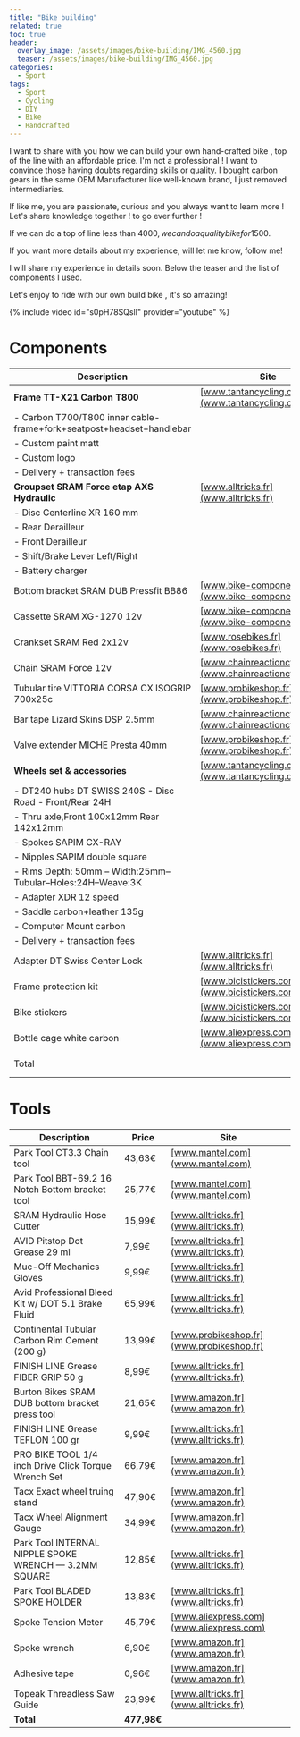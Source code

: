 ```yaml
---
title: "Bike building"
related: true
toc: true
header:
  overlay_image: /assets/images/bike-building/IMG_4560.jpg
  teaser: /assets/images/bike-building/IMG_4560.jpg
categories:
  - Sport
tags:
  - Sport
  - Cycling
  - DIY
  - Bike
  - Handcrafted
---
```


I want to share with you how we can build your own hand-crafted bike , top of the line with
an affordable price. I'm not a professional ! I want to convince those having doubts regarding skills or
quality. I bought carbon gears in the same OEM Manufacturer like well-known brand, I just removed intermediaries.

If like me, you are passionate, curious and you always want to learn more !
Let's share knowledge together ! to go ever further ! 

If we can do a top of line less than 4000$, we can do a quality bike for 1500$.

If you want more details about my experience, will let me know, follow me!

I will share my experience in details soon. Below the teaser and the list of components I used.

Let's enjoy to ride with our own build bike , it's so amazing!

{% include video id="s0pH78SQslI" provider="youtube" %}

# Components

| Description                                                          	| Site                                                       	| Unit price    	| QTY 	| Total         	|
|----------------------------------------------------------------------	|------------------------------------------------------------	|---------------	|-----	|---------------	|
| **Frame TT-X21 Carbon T800**                                         	| [www.tantancycling.com](www.tantancycling.com)             	|               	|     	| **788,00€**   	|
| - Carbon T700/T800 inner cable-frame+fork+seatpost+headset+handlebar 	|                                                            	| $579.00       	| 1   	|               	|
| - Custom paint matt                                                  	|                                                            	| $70.00        	| 1   	|               	|
| - Custom logo                                                        	|                                                            	| $50.00        	| 1   	|               	|
| - Delivery + transaction fees                                        	|                                                            	| $150+22.60€   	|     	|               	|
| **Groupset SRAM Force etap AXS Hydraulic**                           	| [www.alltricks.fr](www.alltricks.fr)                       	| 1169,99€      	| 1   	| **1169,99€**  	|
| - Disc Centerline XR 160 mm                                          	|                                                            	|               	|     	|               	|
| - Rear Derailleur                                                    	|                                                            	|               	|     	|               	|
| - Front Derailleur                                                   	|                                                            	|               	|     	|               	|
| - Shift/Brake Lever Left/Right                                       	|                                                            	|               	|     	|               	|
| - Battery charger                                                    	|                                                            	|               	|     	|               	|
| Bottom bracket SRAM DUB Pressfit BB86                                	| [www.bike-components.de](www.bike-components.de)           	| 29,23€        	| 1   	| 29,23€        	|
| Cassette SRAM XG-1270 12v                                            	| [www.bike-components.de](www.bike-components.de)           	| 140,17€       	| 1   	| 140,17€       	|
| Crankset SRAM Red 2x12v                                              	| [www.rosebikes.fr](www.rosebikes.fr)                       	| 462,86€       	| 1   	| 462,86€       	|
| Chain SRAM Force 12v                                                 	| [www.chainreactioncycles.com](www.chainreactioncycles.com) 	| 32,39€        	| 1   	| 32,39€        	|
| Tubular tire VITTORIA CORSA CX ISOGRIP 700x25c                       	| [www.probikeshop.fr](www.probikeshop.fr)                   	| 32,99€        	| 2   	| 65,98€        	|
| Bar tape Lizard Skins DSP 2.5mm                                      	| [www.chainreactioncycles.com](www.chainreactioncycles.com) 	| 18,59€        	| 1   	| 18,59€        	|
| Valve extender MICHE Presta 40mm                                     	| [www.probikeshop.fr](www.probikeshop.fr)                   	| 22,90€        	| 1   	| 22,90€        	|
| **Wheels set & accessories**                                         	| [www.tantancycling.com](www.tantancycling.com)             	|               	|     	| **787,00€**   	|
| - DT240 hubs DT SWISS 240S - Disc Road - Front/Rear 24H              	|                                                            	| $389.00       	| 1   	|               	|
| - Thru axle,Front 100x12mm Rear 142x12mm                             	|                                                            	| $10.00        	| 2   	|               	|
| - Spokes SAPIM CX-RAY                                                	|                                                            	| $2.30         	| 48  	|               	|
| - Nipples SAPIM double square                                        	|                                                            	| $0.30         	| 48  	|               	|
| - Rims Depth: 50mm – Width:25mm–Tubular–Holes:24H–Weave:3K           	|                                                            	| $90.00        	| 2   	|               	|
| - Adapter XDR 12 speed                                               	|                                                            	| $45.00        	| 1   	|               	|
| - Saddle carbon+leather 135g                                         	|                                                            	| $39.00        	| 1   	|               	|
| - Computer Mount carbon                                              	|                                                            	| $8.00         	| 1   	|               	|
| - Delivery + transaction fees                                        	|                                                            	| 70.00$+22.39€ 	|     	|               	|
| Adapter DT Swiss Center Lock                                         	| [www.alltricks.fr](www.alltricks.fr)                       	| 11,99€        	| 2   	| 23.98€        	|
| Frame protection kit                                                 	| [www.bicistickers.com](www.bicistickers.com)               	| 9,95€         	| 1   	| 9,95€         	|
| Bike stickers                                                        	| [www.bicistickers.com](www.bicistickers.com)               	| 16,95€        	| 1   	| 16,95€        	|
| Bottle cage white carbon                                             	| [www.aliexpress.com](www.aliexpress.com)                   	| 16,33€        	| 1   	| 16,33€        	|
| Total                                                                	|                                                            	|               	|     	| **3584,32 €** 	|

# Tools

| Description                                           	| Price       	| Site                                     	|
|-------------------------------------------------------	|-------------	|------------------------------------------	|
| Park Tool CT3.3 Chain tool                            	| 43,63€      	| [www.mantel.com](www.mantel.com)         	|
| Park Tool BBT-69.2 16 Notch Bottom bracket tool       	| 25,77€      	| [www.mantel.com](www.mantel.com)         	|
| SRAM Hydraulic Hose Cutter                            	| 15,99€      	| [www.alltricks.fr](www.alltricks.fr)     	|
| AVID Pitstop Dot Grease 29 ml                         	| 7,99€       	| [www.alltricks.fr](www.alltricks.fr)     	|
| Muc-Off Mechanics Gloves                              	| 9,99€       	| [www.alltricks.fr](www.alltricks.fr)     	|
| Avid Professional Bleed Kit w/ DOT 5.1 Brake Fluid    	| 65,99€      	| [www.alltricks.fr](www.alltricks.fr)     	|
| Continental Tubular Carbon Rim Cement (200 g)         	| 13,99€      	| [www.probikeshop.fr](www.probikeshop.fr) 	|
| FINISH LINE Grease FIBER GRIP 50 g                    	| 8,99€       	| [www.alltricks.fr](www.alltricks.fr)     	|
| Burton Bikes SRAM DUB bottom bracket press tool       	| 21,65€      	| [www.amazon.fr](www.amazon.fr)           	|
| FINISH LINE Grease TEFLON 100 gr                      	| 9,99€       	| [www.alltricks.fr](www.alltricks.fr)     	|
| PRO BIKE TOOL 1/4 inch Drive Click Torque Wrench Set  	| 66,79€      	| [www.amazon.fr](www.amazon.fr)           	|
| Tacx Exact wheel truing stand                         	| 47,90€      	| [www.amazon.fr](www.amazon.fr)           	|
| Tacx Wheel Alignment Gauge                            	| 34,99€      	| [www.amazon.fr](www.amazon.fr)           	|
| Park Tool INTERNAL NIPPLE SPOKE WRENCH — 3.2MM SQUARE 	| 12,85€      	| [www.alltricks.fr](www.alltricks.fr)     	|
| Park Tool BLADED SPOKE HOLDER                         	| 13,83€      	| [www.alltricks.fr](www.alltricks.fr)     	|
| Spoke Tension Meter                                   	| 45,79€      	| [www.aliexpress.com](www.aliexpress.com) 	|
| Spoke wrench                                          	| 6,90€       	| [www.amazon.fr](www.amazon.fr)           	|
| Adhesive tape                                         	| 0,96€       	| [www.amazon.fr](www.amazon.fr)           	|
| Topeak Threadless Saw Guide                           	| 23,99€      	| [www.alltricks.fr](www.alltricks.fr)     	|
| **Total**                                             	| **477,98€** 	|                                          	|